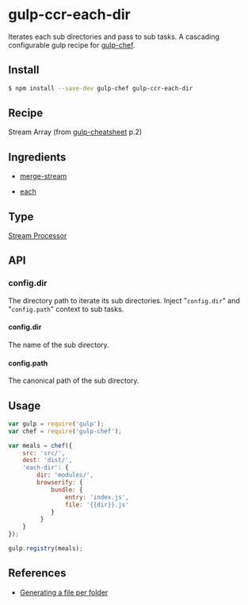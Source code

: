 # gulp-ccr-each-dir

Iterates each sub directories and pass to sub tasks. A cascading configurable gulp recipe for [gulp-chef](https://github.com/gulp-cookery/gulp-chef).

## Install

``` bash
$ npm install --save-dev gulp-chef gulp-ccr-each-dir
```

## Recipe

Stream Array (from [gulp-cheatsheet](https://github.com/osscafe/gulp-cheatsheet) p.2)

## Ingredients

* [merge-stream](https://github.com/grncdr/merge-stream)

* [each](https://github.com/gulp-cookery/gulp-ccr-each)

## Type

[Stream Processor](https://github.com/gulp-cookery/gulp-chef#writing-stream-processor)

## API

### config.dir

The directory path to iterate its sub directories. Inject "`config.dir`" and "`config.path`" context to sub tasks.

#### config.dir

The name of the sub directory.

#### config.path

The canonical path of the sub directory.

## Usage

``` javascript
var gulp = require('gulp');
var chef = require('gulp-chef');

var meals = chef({
    src: 'src/',
    dest: 'dist/',
    'each-dir': {
        dir: 'modules/',
        browserify: {
            bundle: {
                entry: 'index.js',
                file: '{{dir}}.js'
            }
         }
    }
});

gulp.registry(meals);
```

## References

* [Generating a file per folder](https://github.com/gulpjs/gulp/blob/master/docs/recipes/running-task-steps-per-folder.md)
